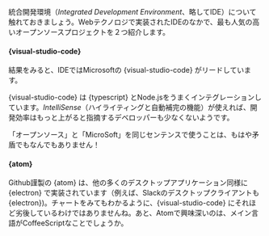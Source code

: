 統合開発環境（*Integrated Development Environment*、略してIDE）について触れておきましょう。Webテクノロジで実装されたIDEのなかで、最も人気の高いオープンソースプロジェクトを２つ紹介します。

#### {visual-studio-code}

結果をみると、IDEではMicrosoftの {visual-studio-code} がリードしています。 

{visual-studio-code} は {typescript} とNode.jsをうまくインテグレーションしています。*IntelliSense*（ハイライティングと自動補完の機能）が使えれば、開発効率はもっと上がると指摘するデベロッパーも少なくないようです。

「オープンソース」と「MicroSoft」を同じセンテンスで使うことは、もはや矛盾でもなんでもありません！

#### {atom}

Github謹製の {atom} は、他の多くのデスクトップアプリケーション同様に {electron} で実装されています（例えば、Slackのデスクトップクライアントも {electron})。チャートをみてもわかるように、{visual-studio-code} にそれほど劣後しているわけではありませんね。あと、Atomで興味深いのは、メイン言語がCoffeeScriptなことでしょうか。
